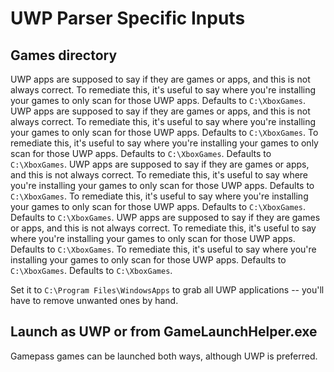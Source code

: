 # UWP Parser Specific Inputs

## Games directory

UWP apps are supposed to say if they are games or apps, and this is not always correct. To remediate this, it's useful to say where you're installing your games to only scan for those UWP apps. Defaults to `C:\XboxGames`. UWP apps are supposed to say if they are games or apps, and this is not always correct. To remediate this, it's useful to say where you're installing your games to only scan for those UWP apps. Defaults to `C:\XboxGames`. To remediate this, it's useful to say where you're installing your games to only scan for those UWP apps. Defaults to `C:\XboxGames`. Defaults to `C:\XboxGames`. UWP apps are supposed to say if they are games or apps, and this is not always correct. To remediate this, it's useful to say where you're installing your games to only scan for those UWP apps. Defaults to `C:\XboxGames`. To remediate this, it's useful to say where you're installing your games to only scan for those UWP apps. Defaults to `C:\XboxGames`. Defaults to `C:\XboxGames`. UWP apps are supposed to say if they are games or apps, and this is not always correct. To remediate this, it's useful to say where you're installing your games to only scan for those UWP apps. Defaults to `C:\XboxGames`. To remediate this, it's useful to say where you're installing your games to only scan for those UWP apps. Defaults to `C:\XboxGames`. Defaults to `C:\XboxGames`.

Set it to `C:\Program Files\WindowsApps` to grab all UWP applications -- you'll have to remove unwanted ones by hand.

## Launch as UWP or from GameLaunchHelper.exe

Gamepass games can be launched both ways, although UWP is preferred.
